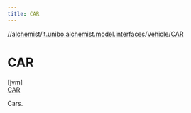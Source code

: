 ```yaml
---
title: CAR
---
```

//[alchemist](../../../../index.html)/[it.unibo.alchemist.model.interfaces](../../index.html)/[Vehicle](../index.html)/[CAR](index.html)



# CAR



[jvm]\
[CAR](index.html)



Cars.


